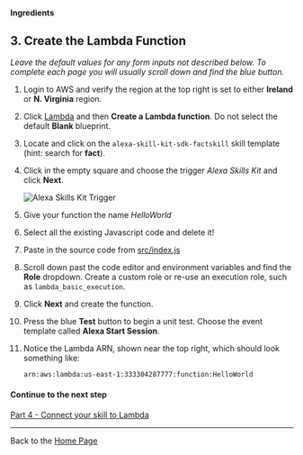 #### Ingredients
## 3. Create the Lambda Function <a id="title"></a>

*Leave the default values for any form inputs not described below.
To complete each page you will usually scroll down and find the blue button.*

1. Login to AWS and verify the region at the top right is set to either **Ireland** or **N. Virginia** region.
1. Click [Lambda](https://console.aws.amazon.com/lambda/home) and then **Create a Lambda function**.
   Do not select the default **Blank** blueprint.
1. Locate and click on the ```alexa-skill-kit-sdk-factskill``` skill template (hint: search for **fact**).
1. Click in the empty square and choose the trigger *Alexa Skills Kit* and click **Next**.
  
   ![Alexa Skills Kit Trigger](https://m.media-amazon.com/images/G/01/cookbook/trigger._TTH_.png)
1. Give your function the name *HelloWorld*
1. Select all the existing Javascript code and delete it!
1. Paste in the source code from [src/index.js](./src/index.js)
1. Scroll down past the code editor and environment variables and find the **Role** dropdown.
   Create a custom role or re-use an execution role, such as `lambda_basic_execution`.
1. Click **Next** and create the function.
1. Press the blue **Test** button to begin a unit test.
   Choose the event template called **Alexa Start Session**.
1. Notice the Lambda ARN, shown near the top right, which should look something like:
   ```
   arn:aws:lambda:us-east-1:333304287777:function:HelloWorld
   ```

#### Continue to the next step
[Part 4 - Connect your skill to Lambda](./PAGE4.md#title)

<hr />

Back to the [Home Page](../../README.md#title)
